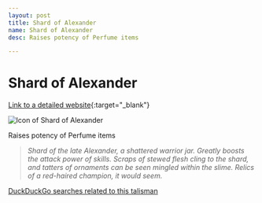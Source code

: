```yaml
---
layout: post
title: Shard of Alexander
name: Shard of Alexander
desc: Raises potency of Perfume items

---
```

# Shard of Alexander
[Link to a detailed website](https://eldenring.wiki.fextralife.com/Shard+of+Alexander){:target="_blank"}

![Icon of Shard of Alexander](https://eldenring.wiki.fextralife.com/file/Elden-Ring/shard_of_alexander_talisman_elden_ring_wiki_guide_200px.png)

Raises potency of Perfume items

>*Shard of the late Alexander, a shattered warrior jar. Greatly boosts the attack power of skills. Scraps of stewed flesh cling to the shard, and tatters of ornaments can be seen mingled within the slime. Relics of a red-haired champion, it would seem.*

[DuckDuckGo searches related to this talisman]({{site.baseurl}}/searches/ShardofAlexander)


